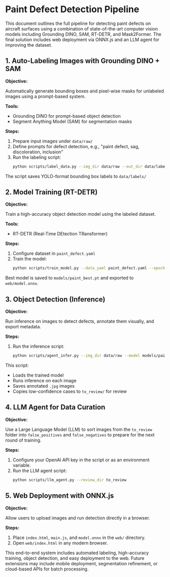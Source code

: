 # Paint Defect Detection Pipeline

This document outlines the full pipeline for detecting paint defects on aircraft surfaces using a combination of state-of-the-art computer vision models including Grounding DINO, SAM, RT-DETR, and Mask2Former. The final solution includes web deployment via ONNX.js and an LLM agent for improving the dataset.

## 1. Auto-Labeling Images with Grounding DINO + SAM

**Objective:**

Automatically generate bounding boxes and pixel-wise masks for unlabeled images using a prompt-based system.

**Tools:**

- Grounding DINO for prompt-based object detection
- Segment Anything Model (SAM) for segmentation masks

**Steps:**

1. Prepare input images under `data/raw/`
2. Define prompts for defect detection, e.g., "paint defect, sag, discoloration, inclusion"
3. Run the labeling script:
   ```bash
   python scripts/label_data.py --img_dir data/raw --out_dir data/labels
   ```

The script saves YOLO-format bounding box labels to `data/labels/`

## 2. Model Training (RT-DETR)

**Objective:**

Train a high-accuracy object detection model using the labeled dataset.

**Tools:**

- RT-DETR (Real-Time DEtection TRansformer)

**Steps:**

1. Configure dataset in `paint_defect.yaml`
2. Train the model:
   ```bash
   python scripts/train_model.py --data_yaml paint_defect.yaml --epochs 100
   ```

Best model is saved to `models/paint_best.pt` and exported to `web/model.onnx`.

## 3. Object Detection (Inference)

**Objective:**

Run inference on images to detect defects, annotate them visually, and export metadata.

**Steps:**

1. Run the inference script:
   ```bash
   python scripts/agent_infer.py --img_dir data/raw --model models/paint_best.pt --out_dir to_review
   ```

This script:
- Loads the trained model
- Runs inference on each image
- Saves annotated `.jpg` images
- Copies low-confidence cases to `to_review/` for review

## 4. LLM Agent for Data Curation

**Objective:**

Use a Large Language Model (LLM) to sort images from the `to_review` folder into `false_positives` and `false_negatives` to prepare for the next round of training.

**Steps:**

1. Configure your OpenAI API key in the script or as an environment variable.
2. Run the LLM agent script:
   ```bash
   python scripts/llm_agent.py --review_dir to_review
   ```

## 5. Web Deployment with ONNX.js

**Objective:**

Allow users to upload images and run detection directly in a browser.

**Steps:**

1. Place `index.html`, `main.js`, and `model.onnx` in the `web/` directory.
2. Open `web/index.html` in any modern browser.

This end-to-end system includes automated labeling, high-accuracy training, object detection, and easy deployment to the web. Future extensions may include mobile deployment, segmentation refinement, or cloud-based APIs for batch processing.
